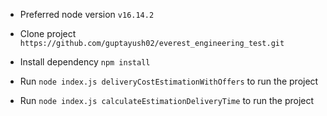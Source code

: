- Preferred node version `v16.14.2`

- Clone project `https://github.com/guptayush02/everest_engineering_test.git`

- Install dependency `npm install`

- Run `node index.js deliveryCostEstimationWithOffers` to run the project

- Run `node index.js calculateEstimationDeliveryTime` to run the project

